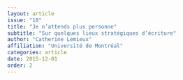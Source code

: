 ```yaml
---
layout: article
issue: "18"
title: "Je n’attends plus personne"
subtitle: "Sur quelques lieux stratégiques d’écriture"
author: "Catherine Lemieux"
affiliation: "Université de Montréal"
categories: article
date: 2015-12-01
order: 2
---
```

